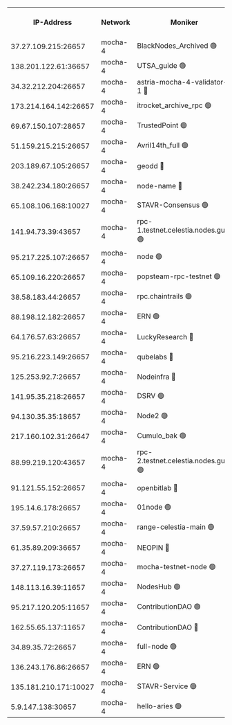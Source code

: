 


<table><tr><th>IP-Address</th><th>Network</th><th>Moniker</th><th>Latest Block Height</th><th>Earliest Block Height</th><th>Catching Up</th><th>Tx Index</th><th>Voting Power</th><th>Scan Time</th></tr><tr><td>37.27.109.215:26657</td><td>mocha-4</td><td>BlackNodes_Archived 🟢</td><td>2807304</td><td>1</td><td>False</td><td>off</td><td>0</td><td>2024-09-29T03:37:21.631697058UTC</td></tr><tr><td>138.201.122.61:36657</td><td>mocha-4</td><td>UTSA_guide 🟢</td><td>2807305</td><td>1</td><td>False</td><td>on</td><td>0</td><td>2024-09-29T03:37:26.055542494UTC</td></tr><tr><td>34.32.212.204:26657</td><td>mocha-4</td><td>astria-mocha-4-validator-1 🔴</td><td>2807305</td><td>1</td><td>False</td><td>on</td><td>10509044</td><td>2024-09-29T03:37:26.416096297UTC</td></tr><tr><td>173.214.164.142:26657</td><td>mocha-4</td><td>itrocket_archive_rpc 🟢</td><td>2807308</td><td>1</td><td>False</td><td>on</td><td>0</td><td>2024-09-29T03:38:06.735442631UTC</td></tr><tr><td>69.67.150.107:28657</td><td>mocha-4</td><td>TrustedPoint 🟢</td><td>2807309</td><td>1</td><td>False</td><td>on</td><td>0</td><td>2024-09-29T03:38:20.065669259UTC</td></tr><tr><td>51.159.215.215:26657</td><td>mocha-4</td><td>Avril14th_full 🟢</td><td>2807311</td><td>1</td><td>False</td><td>on</td><td>0</td><td>2024-09-29T03:38:46.226530142UTC</td></tr><tr><td>203.189.67.105:26657</td><td>mocha-4</td><td>geodd 🔴</td><td>2807312</td><td>1</td><td>False</td><td>on</td><td>100080</td><td>2024-09-29T03:38:49.202755257UTC</td></tr><tr><td>38.242.234.180:26657</td><td>mocha-4</td><td>node-name 🔴</td><td>2807312</td><td>1</td><td>False</td><td>off</td><td>4051757</td><td>2024-09-29T03:39:00.205536661UTC</td></tr><tr><td>65.108.106.168:10027</td><td>mocha-4</td><td>STAVR-Consensus 🟢</td><td>2807314</td><td>1</td><td>False</td><td>on</td><td>0</td><td>2024-09-29T03:39:20.466049041UTC</td></tr><tr><td>141.94.73.39:43657</td><td>mocha-4</td><td>rpc-1.testnet.celestia.nodes.guru 🟢</td><td>2807315</td><td>1</td><td>False</td><td>off</td><td>0</td><td>2024-09-29T03:39:27.646016801UTC</td></tr><tr><td>95.217.225.107:26657</td><td>mocha-4</td><td>node 🟢</td><td>2807316</td><td>1</td><td>False</td><td>on</td><td>0</td><td>2024-09-29T03:39:39.367167532UTC</td></tr><tr><td>65.109.16.220:26657</td><td>mocha-4</td><td>popsteam-rpc-testnet 🟢</td><td>2807317</td><td>1</td><td>False</td><td>on</td><td>0</td><td>2024-09-29T03:39:53.051239674UTC</td></tr><tr><td>38.58.183.44:26657</td><td>mocha-4</td><td>rpc.chaintrails 🟢</td><td>2807317</td><td>1</td><td>False</td><td>on</td><td>0</td><td>2024-09-29T03:40:04.091478829UTC</td></tr><tr><td>88.198.12.182:26657</td><td>mocha-4</td><td>ERN 🟢</td><td>2807318</td><td>1</td><td>False</td><td>off</td><td>0</td><td>2024-09-29T03:40:14.702008017UTC</td></tr><tr><td>64.176.57.63:26657</td><td>mocha-4</td><td>LuckyResearch 🔴</td><td>2807306</td><td>1582001</td><td>False</td><td>off</td><td>201075</td><td>2024-09-29T03:37:43.528525878UTC</td></tr><tr><td>95.216.223.149:26657</td><td>mocha-4</td><td>qubelabs 🔴</td><td>2807318</td><td>1917526</td><td>False</td><td>on</td><td>64651386</td><td>2024-09-29T03:40:17.273046294UTC</td></tr><tr><td>125.253.92.7:26657</td><td>mocha-4</td><td>Nodeinfra 🔴</td><td>2807306</td><td>2070001</td><td>False</td><td>on</td><td>500001</td><td>2024-09-29T03:37:40.133422394UTC</td></tr><tr><td>141.95.35.218:26657</td><td>mocha-4</td><td>DSRV 🟢</td><td>2807315</td><td>2070001</td><td>False</td><td>off</td><td>0</td><td>2024-09-29T03:39:27.943341733UTC</td></tr><tr><td>94.130.35.35:18657</td><td>mocha-4</td><td>Node2 🟢</td><td>2585030</td><td>2256001</td><td>False</td><td>on</td><td>0</td><td>2024-09-29T03:40:22.330320192UTC</td></tr><tr><td>217.160.102.31:26647</td><td>mocha-4</td><td>Cumulo_bak 🟢</td><td>2807314</td><td>2300001</td><td>False</td><td>on</td><td>0</td><td>2024-09-29T03:39:13.399636988UTC</td></tr><tr><td>88.99.219.120:43657</td><td>mocha-4</td><td>rpc-2.testnet.celestia.nodes.guru 🟢</td><td>2807314</td><td>2368594</td><td>False</td><td>on</td><td>0</td><td>2024-09-29T03:39:12.893793727UTC</td></tr><tr><td>91.121.55.152:26657</td><td>mocha-4</td><td>openbitlab 🔴</td><td>2807305</td><td>2533260</td><td>False</td><td>off</td><td>501058</td><td>2024-09-29T03:37:33.025818637UTC</td></tr><tr><td>195.14.6.178:26657</td><td>mocha-4</td><td>01node 🟢</td><td>2807311</td><td>2584501</td><td>False</td><td>on</td><td>0</td><td>2024-09-29T03:38:41.819929683UTC</td></tr><tr><td>37.59.57.210:26657</td><td>mocha-4</td><td>range-celestia-main 🟢</td><td>2807318</td><td>2589477</td><td>False</td><td>off</td><td>0</td><td>2024-09-29T03:40:19.712123750UTC</td></tr><tr><td>61.35.89.209:36657</td><td>mocha-4</td><td>NEOPIN 🔴</td><td>2807317</td><td>2592001</td><td>False</td><td>off</td><td>100001</td><td>2024-09-29T03:40:01.172294988UTC</td></tr><tr><td>37.27.119.173:26657</td><td>mocha-4</td><td>mocha-testnet-node 🟢</td><td>2807314</td><td>2631379</td><td>False</td><td>on</td><td>0</td><td>2024-09-29T03:39:20.089107718UTC</td></tr><tr><td>148.113.16.39:11657</td><td>mocha-4</td><td>NodesHub 🟢</td><td>2807310</td><td>2695027</td><td>False</td><td>on</td><td>0</td><td>2024-09-29T03:38:24.983846231UTC</td></tr><tr><td>95.217.120.205:11657</td><td>mocha-4</td><td>ContributionDAO 🟢</td><td>2807316</td><td>2723055</td><td>False</td><td>on</td><td>0</td><td>2024-09-29T03:39:38.983405984UTC</td></tr><tr><td>162.55.65.137:11657</td><td>mocha-4</td><td>ContributionDAO 🔴</td><td>2807312</td><td>2763772</td><td>False</td><td>off</td><td>4000504</td><td>2024-09-29T03:38:53.632177627UTC</td></tr><tr><td>34.89.35.72:26657</td><td>mocha-4</td><td>full-node 🟢</td><td>2807316</td><td>2766149</td><td>False</td><td>on</td><td>0</td><td>2024-09-29T03:39:45.947856245UTC</td></tr><tr><td>136.243.176.86:26657</td><td>mocha-4</td><td>ERN 🟢</td><td>2807315</td><td>2771501</td><td>False</td><td>off</td><td>0</td><td>2024-09-29T03:39:30.349614332UTC</td></tr><tr><td>135.181.210.171:10027</td><td>mocha-4</td><td>STAVR-Service 🟢</td><td>2807315</td><td>2805001</td><td>False</td><td>on</td><td>0</td><td>2024-09-29T03:39:25.270146703UTC</td></tr><tr><td>5.9.147.138:30657</td><td>mocha-4</td><td>hello-aries 🟢</td><td>2807309</td><td>2806501</td><td>False</td><td>off</td><td>0</td><td>2024-09-29T03:38:13.150776969UTC</td></tr></table>